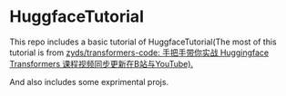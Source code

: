 # HuggfaceTutorial

This repo includes a basic tutorial of HuggfaceTutorial(The most of this tutorial is from [zyds/transformers-code: 手把手带你实战 Huggingface Transformers 课程视频同步更新在B站与YouTube).](https://github.com/zyds/transformers-code)

And also includes some exprimental projs.

